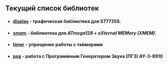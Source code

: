 ## Текущий список библиотек

+ #### **[display](/lib/display/readme.md)** - графическая библиотека для ST7735S.

+ #### **[xmem](/lib/xmem/readme.md)** - библиотека для *ATmega128 + eXternal MEMory (XMEM)*.

+ #### **[timer](/lib/timer/readme.md)** - упрощение работы с таймерами

+ #### **[psg](/lib/psg/readme.md)** - работа с Программным Генератором Звука (ПГЗ) AY-3-8910
